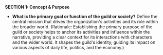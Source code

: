 
**SECTION 1: Concept & Purpose**
- **What is the primary goal or function of the guild or society?** Define the central mission that drives the organization's activities and its role within the broader world. (Rationale: Establishing the primary purpose of the guild or society helps to anchor its activities and influence within the narrative, providing a clear context for its interactions with characters and the wider world. It shapes the guild's identity, guiding its impact on various aspects of daily life, politics, and the economy.)
